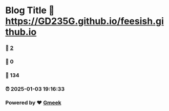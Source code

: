 # Blog Title :link: https://GD235G.github.io/feesish.github.io 
### :page_facing_up: [2](https://GD235G.github.io/feesish.github.io/tag.html) 
### :speech_balloon: 0 
### :hibiscus: 134 
### :alarm_clock: 2025-01-03 19:16:33 
### Powered by :heart: [Gmeek](https://github.com/Meekdai/Gmeek)
